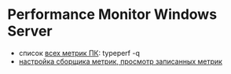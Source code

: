 # Performance Monitor Windows Server

- список [всех метрик ПК](https://habr.com/ru/articles/556296/): typeperf -q
- [настройка сборщика метрик, просмотр записанных метрик](https://tavalik.ru/performance-monitor-sborshhiki-dannyx/)
